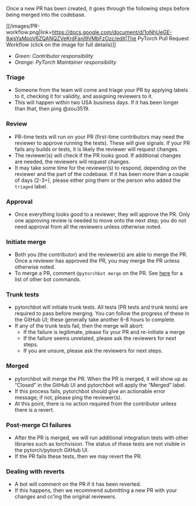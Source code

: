 <!-- SOURCE: https://docs.google.com/document/d/1oNhUeGE-8ajsYaMpoV6ZQANQZVeKrdFanI9VMbFzOzc/edit -->
Once a new PR has been created, it goes through the following steps before being merged into the codebase.


[[/images/PR-workflow.png|link=https://docs.google.com/document/d/1oNhUeGE-8ajsYaMpoV6ZQANQZVeKrdFanI9VMbFzOzc/edit|The PyTorch Pull Request Workflow (click on the image for full details)]]

* _Green: Contributor responsibility_
* _Orange: PyTorch Maintainer responsibility_


### Triage
* Someone from the team will come and triage your PR by applying labels to it, checking it for validity, and assigning reviewers to it.
* This will happen within two USA business days. If it has been longer than that, then ping @zou3519. 

### Review
* PR-time tests will run on your PR (first-time contributors may need the reviewer to approve running the tests). These will give signals. If your PR fails any builds or tests, it is likely the reviewer will request changes.
* The reviewer(s) will check if the PR looks good. If additional changes are needed, the reviewers will request changes.
* It may take some time for the reviewer(s) to respond, depending on the reviewer and the part of the codebase. If it has been more than a couple of days (2-3+), please either ping them or the person who added the `triaged` label.

### Approval
* Once everything looks good to a reviewer, they will approve the PR. Only one approving review is needed to move onto the next step; you do not need approval from all the reviewers unless otherwise noted.

### Initiate merge
* Both you (the contributor) and the reviewer(s) are able to merge the PR. Once a reviewer has approved the PR, you may merge the PR unless otherwise noted.
* To merge a PR, comment `@pytorchbot merge` on the PR. See [here](https://github.com/pytorch/pytorch/wiki/Bot-commands) for a list of other bot commands.

### Trunk tests
* pytorchbot will initiate trunk tests. All tests (PR tests and trunk tests) are required to pass before merging. You can follow the progress of these in the GitHub UI; these generally take another 6-8 hours to complete.
* If any of the trunk tests fail, then the merge will abort:
    * If the failure is legitimate, please fix your PR and re-initiate a merge
    * If the failure seems unrelated, please ask the reviewers for next steps.
    * If you are unsure, please ask the reviewers for next steps.

### Merged
* pytorchbot will merge the PR. When the PR is merged, it will show up as “Closed” in the GitHub UI and pytorchbot will apply the “Merged” label.
* If this process fails, pytorchbot should give an actionable error message; if not, please ping the reviewer(s).
* At this point, there is no action required from the contributor unless there is a revert.

### Post-merge CI failures
* After the PR is merged, we will run additional integration tests with other libraries such as torchvision. The status of these tests are not visible in the pytorch/pytorch GitHub UI.
* If the PR fails these tests, then we may revert the PR.

### Dealing with reverts
* A bot will comment on the PR if it has been reverted.
* If this happens, then we recommend submitting a new PR with your changes and cc’ing the original reviewers.


